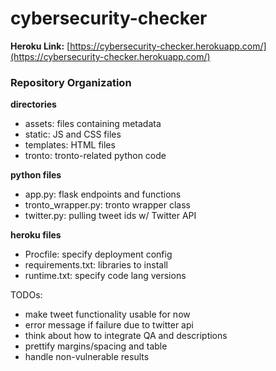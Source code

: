 # cybersecurity-checker

**Heroku Link:** [https://cybersecurity-checker.herokuapp.com/](https://cybersecurity-checker.herokuapp.com/)


### Repository Organization
**directories**
- assets: files containing metadata
- static: JS and CSS files
- templates: HTML files
- tronto: tronto-related python code

**python files**
- app.py: flask endpoints and functions
- tronto_wrapper.py: tronto wrapper class
- twitter.py: pulling tweet ids w/ Twitter API

**heroku files**
- Procfile: specify deployment config
- requirements.txt: libraries to install
- runtime.txt: specify code lang versions

TODOs:
- make tweet functionality usable for now
- error message if failure due to twitter api
- think about how to integrate QA and descriptions
- prettify margins/spacing and table
- handle non-vulnerable results
